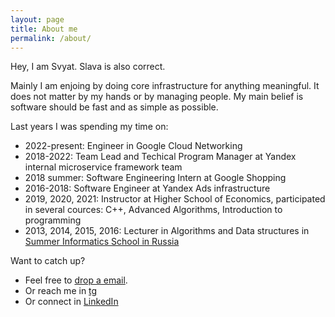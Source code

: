 ```yaml
---
layout: page
title: About me
permalink: /about/
---
```


Hey, I am Svyat. Slava is also correct.

Mainly I am enjoing by doing core infrastructure for anything meaningful. It does not matter by my hands or by managing people.
My main belief is software should be fast and as simple as possible.

Last years I was spending my time on:
- 2022-present: Engineer in Google Cloud Networking
- 2018-2022: Team Lead and Techical Program Manager at Yandex internal microservice framework team
- 2018 summer: Software Engineering Intern at Google Shopping
- 2016-2018: Software Engineer at Yandex Ads infrastructure
- 2019, 2020, 2021: Instructor at Higher School of Economics, participated in several cources: C++, Advanced Algorithms, Introduction to programming
- 2013, 2014, 2015, 2016: Lecturer in Algorithms and Data structures in [Summer Informatics School in Russia](https://lksh.ru/)

Want to catch up?
- Feel free to [drop a email](mailto:svyat@feldsherov.name).
- Or reach me in [tg](https://t.me/feldsherov)
- Or connect in [LinkedIn](https://www.linkedin.com/in/svyat/)
